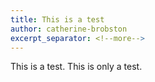 ```yaml
---
title: This is a test
author: catherine-brobston
excerpt_separator: <!--more-->
---
```

This is a test. This is only a test.